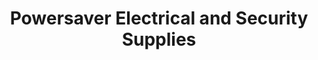 ---
title: "Powersaver Electrical and Security Supplies"
url: /brighouse/powersaver-electrical-and-security-supplies/
shop: trade
---